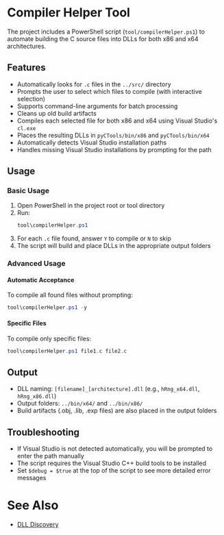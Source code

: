 # Compiler Helper Tool

The project includes a PowerShell script (`tool/compilerHelper.ps1`) to automate building the C source files into DLLs for both x86 and x64 architectures.

## Features
- Automatically looks for `.c` files in the `../src/` directory
- Prompts the user to select which files to compile (with interactive selection)
- Supports command-line arguments for batch processing
- Cleans up old build artifacts
- Compiles each selected file for both x86 and x64 using Visual Studio's `cl.exe`
- Places the resulting DLLs in `pyCTools/bin/x86` and `pyCTools/bin/x64`
- Automatically detects Visual Studio installation paths
- Handles missing Visual Studio installations by prompting for the path

## Usage

### Basic Usage
1. Open PowerShell in the project root or tool directory
2. Run:
   ```powershell
   tool\compilerHelper.ps1
   ```
3. For each `.c` file found, answer `Y` to compile or `N` to skip
4. The script will build and place DLLs in the appropriate output folders

### Advanced Usage

#### Automatic Acceptance
To compile all found files without prompting:
```powershell
tool\compilerHelper.ps1 -y
```

#### Specific Files
To compile only specific files:
```powershell
tool\compilerHelper.ps1 file1.c file2.c
```

## Output
- DLL naming: `[filename]_[architecture].dll` (e.g., `hRng_x64.dll`, `hRng_x86.dll`)
- Output folders: `../bin/x64/` and `../bin/x86/`
- Build artifacts (.obj, .lib, .exp files) are also placed in the output folders

## Troubleshooting
- If Visual Studio is not detected automatically, you will be prompted to enter the path manually
- The script requires the Visual Studio C++ build tools to be installed
- Set `$debug = $true` at the top of the script to see more detailed error messages

# See Also
- [DLL Discovery](https://github.com/DefinetlyNotAI/PyCTools/wiki/DLL-Discovery)

